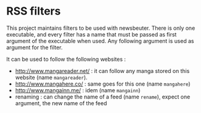 RSS filters
=================

This project maintains filters to be used with newsbeuter. There is only one
executable, and every filter has a name that must be passed as first argument
of the executable when used. Any following argument is used as argument for
the filter.

It can be used to follow the following websites :
 - http://www.mangareader.net/ : it can follow any manga stored on this website
                                 (name `mangareader`).
 - http://www.mangahere.co/ : same goes for this one (name `mangahere`)
 - http://www.mangainn.me/ : idem (name `mangainn`)
 - renaming : can change the name of a feed (name `rename`), expect one argument,
              the new name of the feed

